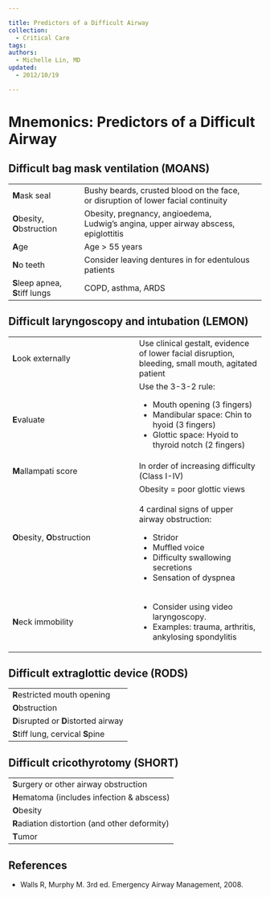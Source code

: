 ```yaml
---

title: Predictors of a Difficult Airway
collection:
  - Critical Care
tags:
authors:
  - Michelle Lin, MD
updated:
  - 2012/10/19

---
```


# Mnemonics: Predictors of a Difficult Airway

## Difficult bag mask ventilation (MOANS)

|                              |                                                                                     |
|------------------------------|-------------------------------------------------------------------------------------|
| **M**ask seal                | Bushy beards, crusted blood on the face, or disruption of lower facial continuity   |
| **O**besity, **O**bstruction | Obesity, pregnancy, angioedema, Ludwig’s angina, upper airway abscess, epiglottitis |
| **A**ge                      | Age &gt; 55 years                                                                   |
| **N**o teeth                 | Consider leaving dentures in for edentulous patients                                |
| **S**leep apnea, **S**tiff lungs               | COPD, asthma, ARDS                                                                  |

## Difficult laryngoscopy and intubation (LEMON)

<table>
<colgroup>
<col width="50%" />
<col width="50%" />
</colgroup>
<tbody>
<tr class="odd">
<td><strong>L</strong>ook externally</td>
<td>Use clinical gestalt, evidence of lower facial disruption, bleeding, small mouth, agitated patient<br />
</td>
</tr>
<tr class="even">
<td><strong>E</strong>valuate</td>
<td>Use the 3-3-2 rule:<br />

<ul>
<li>Mouth opening (3 fingers)<br />
</li>
<li>Mandibular space: Chin to hyoid (3 fingers) <br />
</li>
<li>Glottic space: Hyoid to thyroid notch (2 fingers)<br />
</li>
</ul></td>
</tr>
<tr class="odd">
<td><strong>M</strong>allampati score</td>
<td>In order of increasing difficulty (Class I-IV)<br />
</td>
</tr>
<tr class="even">
<td><strong>O</strong>besity, <strong>O</strong>bstruction</td>
<td>Obesity = poor glottic views<br />
<br />
4 cardinal signs of upper airway obstruction:<br />

<ul>
<li>Stridor<br />
</li>
<li>Muffled voice<br />
</li>
<li>Difficulty swallowing secretions<br />
</li>
<li>Sensation of dyspnea<br />
</li>
</ul></td>
</tr>
<tr class="odd">
<td><strong>N</strong>eck immobility</td>
<td><ul>
<li>Consider using video laryngoscopy.<br />
</li>
<li>Examples: trauma, arthritis, ankylosing spondylitis<br />
</li>
</ul></td>
</tr>
</tbody>
</table>

## Difficult extraglottic device (RODS)


|                                       |
|---------------------------------------|
| **R**estricted mouth opening          |
| **O**bstruction                       |
| **D**isrupted or **D**istorted airway |
| **S**tiff lung, cervical **S**pine    |

## Difficult cricothyrotomy (SHORT)

|                                                |
|------------------------------------------------|
| **S**urgery or other airway obstruction        |
| **H**ematoma (includes infection & abscess)    |
| **O**besity                                    |
| **R**adiation distortion (and other deformity) |
| **T**umor                                      |

## References

-   Walls R, Murphy M. 3rd ed. Emergency Airway Management, 2008.
